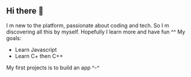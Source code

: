 ## Hi there 👋
I m new to the platform, passionate about coding and tech. So I m discovering all this by myself. Hopefully I learn more and have fun ^^
My goals:
- Learn Javascript
- Learn C+ then C++

My first projects is to build an app ^-^
<!--
**lophmm/lophmm** is a ✨ _special_ ✨ repository because its `README.md` (this file) appears on your GitHub profile.

Here are some ideas to get you started:

- 🔭 I’m currently working on ...
- 🌱 I’m currently learning ...
- 👯 I’m looking to collaborate on ...
- 🤔 I’m looking for help with ...
- 💬 Ask me about ...
- 📫 How to reach me: ...
- 😄 Pronouns: ...
- ⚡ Fun fact: ...
-->
